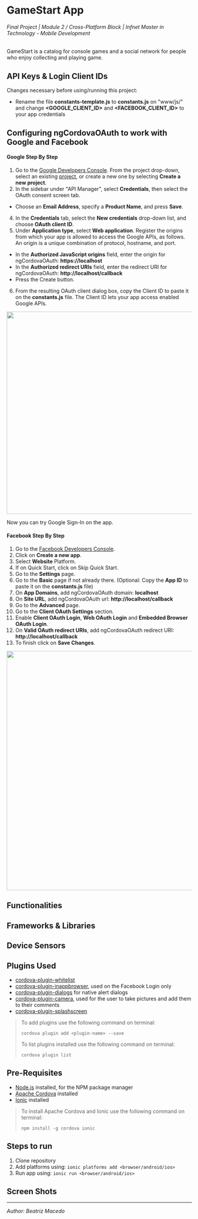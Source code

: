 # GameStart App
###### Final Project | Module 2 / Cross-Platform Block | Infnet Master in Technology - Mobile Development

GameStart is a catalog for console games and a social network for people who enjoy collecting and playing game.

## API Keys & Login Client IDs

Changes necessary before using/running this project:
* Rename the file **constants-template.js** to **constants.js** on "www/js/" and change **&#60;GOOGLE_CLIENT_ID&#62;** and **&#60;FACEBOOK_CLIENT_ID&#62;** to your app credentials

## Configuring ngCordovaOAuth to work with Google and Facebook

#### Google Step By Step
1. Go to the [Google Developers Console](https://console.developers.google.com/projectselector/apis/library).
From the project drop-down, select an existing [project](https://support.google.com/cloud/answer/6158853), or create a new one by selecting **Create a new project**.
3. In the sidebar under "API Manager", select **Credentials**, then select the OAuth consent screen tab.
  * Choose an **Email Address**, specify a **Product Name**, and press **Save**.
4. In the **Credentials** tab, select the **New credentials** drop-down list, and choose **OAuth client ID**.
5. Under **Application type**, select **Web application**.
Register the origins from which your app is allowed to access the Google APIs, as follows. An origin is a unique combination of protocol, hostname, and port.
  * In the **Authorized JavaScript origins** field, enter the origin for ngCordovaOAuth: **https://localhost**
  * In the **Authorized redirect URIs** field, enter the redirect URI for ngCordovaOAuth: **http://localhost/callback**
  * Press the Create button.
6. From the resulting OAuth client dialog box, copy the Client ID to paste it on the **constants.js** file. The Client ID lets your app access enabled Google APIs.

<p align="center">
<img src="https://github.com/biamacedo/gamestart-ionic/blob/master/assets/google_sign_in_configuration.png" width="550">
</p>

Now you can try Google Sign-In on the app.

#### Facebook Step By Step
1. Go to the [Facebook Developers Console](https://developers.facebook.com/).
2. Click on **Create a new app**.
3. Select **Website** Platform.
4. If on Quick Start, click on Skip Quick Start.
5. Go to the **Settings** page.
6. Go to the **Basic** page if not already there.
(Optional: Copy the **App ID** to paste it on the **constants.js** file)
7. On **App Domains**, add ngCordovaOAuth domain: **localhost**
8. On **Site URL**, add ngCordovaOAuth url: **http://localhost/callback**
9. Go to the **Advanced** page.
10. Go to the **Client OAuth Settings** section.
11. Enable **Client OAuth Login**, **Web OAuth Login** and **Embedded Browser OAuth Login**.
12. On **Valid OAuth redirect URIs**, add ngCordovaOAuth redirect URI: **http://localhost/callback**
13. To finish click on **Save Changes**.

<p align="center">
<img src="https://github.com/biamacedo/gamestart-ionic/blob/master/assets/facebook_sign_in_configuration.png" width="650" >
</p>

## Functionalities

## Frameworks & Libraries

## Device Sensors

## Plugins Used

* [cordova-plugin-whitelist](https://github.com/apache/cordova-plugin-whitelist)
* [cordova-plugin-inappbrowser](https://github.com/apache/cordova-plugin-inappbrowser), used on the Facebook Login only
* [cordova-plugin-dialogs](https://github.com/apache/cordova-plugin-dialogs) for native alert dialogs
* [cordova-plugin-camera](https://github.com/apache/cordova-plugin-camera), used for the user to take pictures and add them to their comments
* [cordova-plugin-splashscreen](https://github.com/apache/cordova-plugin-splashscreen)


> To add plugins use the following command on terminal:
> ```
> cordova plugin add <plugin-name> --save
> ```
> To list plugins installed use the following command on terminal:
> ```
> cordova plugin list
> ```

## Pre-Requisites

* [Node.js](https://nodejs.org/) installed, for the NPM package manager
* [Apache Cordova](https://cordova.apache.org/) installed
* [Ionic](http://ionicframework.com/) installed

> To install Apache Cordova and Ionic use the following command on terminal:
> ```
> npm install -g cordova ionic
> ```

## Steps to run

1. Clone repository
2. Add platforms using: ```ionic platforms add <browser/android/ios>```
3. Run app using: ```ionic run <browser/android/ios>```

## Screen Shots

* * *

*Author: Beatriz Macedo*
